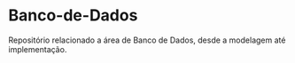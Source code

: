 # Banco-de-Dados
Repositório relacionado a área de Banco de Dados, desde a modelagem até implementação.
